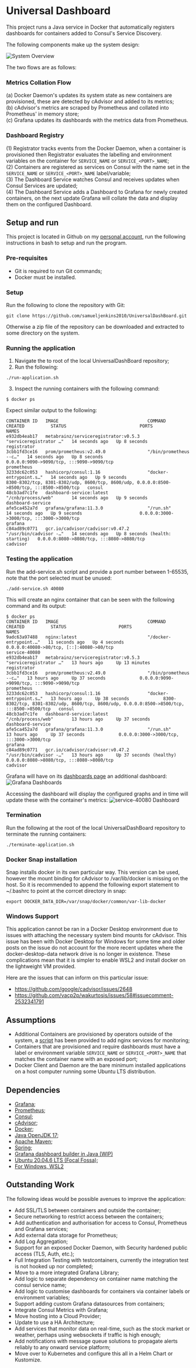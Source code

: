 # Universal Dashboard

This project runs a Java service in Docker that automatically registers dashboards for containers added to Consul's Service Discovery.

The following components make up the system design:

![System Overview](/Drawings/SystemOverview.PNG)

The two flows are as follows:

### Metrics Collation Flow
(a) Docker Daemon's updates its system state as new containers are provisioned, these are detected by cAdvisor and added to its metrics;  
(b) cAdvisor's metrics are scraped by Prometheus and collated into Prometheus' in memory store;  
(c) Grafana updates its dashboards with the metrics data from Prometheus.

### Dashboard Registry
(1) Registrator tracks events from the Docker Daemon, when a container is provisioned then Registrator evaluates the labelling and environment variables on the container for `SERVICE_NAME` or `SERVICE_<PORT>_NAME`;  
(2) Containers are registered as services on Consul with the name set in the `SERVICE_NAME` or `SERVICE_<PORT>_NAME` label/variable;  
(3) The Dashboard Service watches Consul and receives updates when Consul Services are updated;  
(4) The Dashboard Service adds a Dashboard to Grafana for newly created containers, on the next update Grafana will collate the data and display them on the configured Dashboard.

## Setup and run
This project is located in Github on my [personal account](https://github.com/samueljenkins2010/UniversalDashBoard), run the following instructions in bash to setup and run the program.

### Pre-requisites

- Git is required to run Git commands;
- Docker must be installed.

### Setup
Run the following to clone the repository with Git:
```shell
git clone https://github.com/samueljenkins2010/UniversalDashBoard.git
```
Otherwise a zip file of the repository can be downloaded and extracted to some directory on the system.

### Running the application
1. Navigate the to root of the local UniversalDashBoard repository;
2. Run the following:
```shell
./run-application.sh
```
3. Inspect the running containers with the following command:
```shell
$ docker ps
```
Expect similar output to the following:
```shell
CONTAINER ID   IMAGE                                  COMMAND                  CREATED          STATUS                            PORTS                                                                                         NAMES
e932db4eab17   metabrainz/serviceregistrator:v0.5.3   "serviceregistrator …"   14 seconds ago   Up 8 seconds                                                                                                                    registrator
3cbb1fd3ce16   prom/prometheus:v2.49.0                "/bin/prometheus --c…"   14 seconds ago   Up 8 seconds                      0.0.0.0:9090->9090/tcp, :::9090->9090/tcp                                                     prometheus
3233dc62c053   hashicorp/consul:1.16                  "docker-entrypoint.s…"   14 seconds ago   Up 9 seconds                      8300-8302/tcp, 8301-8302/udp, 8600/tcp, 8600/udp, 0.0.0.0:8500->8500/tcp, :::8500->8500/tcp   consul
48cb3ad7c1fe   dashboard-service:latest               "/cnb/process/web"       14 seconds ago   Up 9 seconds                                                                                                                    dashboard-service
afe5ca452a7d   grafana/grafana:11.3.0                 "/run.sh"                14 seconds ago   Up 9 seconds                      0.0.0.0:3000->3000/tcp, :::3000->3000/tcp                                                     grafana
c84ad89c0771   gcr.io/cadvisor/cadvisor:v0.47.2       "/usr/bin/cadvisor -…"   14 seconds ago   Up 8 seconds (health: starting)   0.0.0.0:8080->8080/tcp, :::8080->8080/tcp                                                     cadvisor
```

### Testing the application

Run the add-service.sh script and provide a port number between 1-65535, note that the port selected must be unused:
```shell
./add-service.sh 40080
```

This will create an nginx container that can be seen with the following command and its output:
```shell
$ docker ps
CONTAINER ID   IMAGE                                  COMMAND                  CREATED          STATUS                    PORTS                                                                                         NAMES
9adc63a97488   nginx:latest                           "/docker-entrypoint.…"   11 seconds ago   Up 4 seconds              0.0.0.0:40080->80/tcp, [::]:40080->80/tcp                                                     service-40080
e932db4eab17   metabrainz/serviceregistrator:v0.5.3   "serviceregistrator …"   13 hours ago     Up 13 minutes                                                                                                           registrator
3cbb1fd3ce16   prom/prometheus:v2.49.0                "/bin/prometheus --c…"   13 hours ago     Up 37 seconds             0.0.0.0:9090->9090/tcp, :::9090->9090/tcp                                                     prometheus
3233dc62c053   hashicorp/consul:1.16                  "docker-entrypoint.s…"   13 hours ago     Up 38 seconds             8300-8302/tcp, 8301-8302/udp, 8600/tcp, 8600/udp, 0.0.0.0:8500->8500/tcp, :::8500->8500/tcp   consul
48cb3ad7c1fe   dashboard-service:latest               "/cnb/process/web"       13 hours ago     Up 37 seconds                                                                                                           dashboard-service
afe5ca452a7d   grafana/grafana:11.3.0                 "/run.sh"                13 hours ago     Up 37 seconds             0.0.0.0:3000->3000/tcp, :::3000->3000/tcp                                                     grafana
c84ad89c0771   gcr.io/cadvisor/cadvisor:v0.47.2       "/usr/bin/cadvisor -…"   13 hours ago     Up 37 seconds (healthy)   0.0.0.0:8080->8080/tcp, :::8080->8080/tcp                                                     cadvisor
```

Grafana will have on its [dashboards page](http://localhost:3000/dashboards) an additional dashboard:
![Grafana Dashboards](Drawings/dashboards.PNG)

Accessing the dashboard will display the configured graphs and in time will update these with the container's metrics:
![service-40080 Dashboard](Drawings/40080-dashboard.PNG)

### Termination
Run the following at the root of the local UniversalDashBoard repository to terminate the running containers:
```shell
./terminate-application.sh
```

### Docker Snap installation

Snap installs docker in its own particular way. This version can be used, however the mount binding for cAdvisor to /var/lib/docker is missing on the host.
So it is recommended to append the following export statement to ~/.bashrc to point at the corrcet directory in snap:
```shell
export DOCKER_DATA_DIR=/var/snap/docker/common/var-lib-docker
```

### Windows Support

This application cannot be ran in a Docker Desktop environment due to issues with attaching the necessary system bind mounts for cAdvisor.
This issue has been with Docker Desktop for Windows for some time and older posts on the issue do not account for the more recent updates where the docker-desktop-data network drive is no longer in existence.
These complications mean that it is simpler to enable WSL2 and install docker on the lightweight VM provided.

Here are the issues that can inform on this particular issue:
- https://github.com/google/cadvisor/issues/2648
- https://github.com/vacp2p/wakurtosis/issues/58#issuecomment-2532341791

## Assumptions
- Additional Containers are provisioned by operators outside of the system, a [script](add-service.sh) has been provided to add nginx services for monitoring;
- Containers that are provisioned and require dashboards must have a label or environment variable `SERVICE_NAME` or `SERVICE_<PORT>_NAME` that matches the container name with an exposed port;
- Docker Client and Daemon are the bare minimum installed applications on a host computer running some Ubuntu LTS distribution.

## Dependencies

- [Grafana](https://grafana.com/grafana/);
- [Prometheus](https://prometheus.io/);
- [Consul](https://www.consul.io/);
- [cAdvisor](https://github.com/google/cadvisor?tab=readme-ov-file);
- [Docker](https://www.docker.com/);
- [Java OpenJDK 17](https://openjdk.org/);
- [Apache Maven](https://maven.apache.org/);
- [Spring](https://spring.io/);
- [Grafana dashboard builder in Java (WIP)](https://github.com/szmg/grafana-dashboard-generator-java/tree/master)
- [Ubuntu 20.04.6 LTS (Focal Fossa)](https://www.releases.ubuntu.com/focal/);
- [For Windows, WSL2](https://learn.microsoft.com/en-us/windows/wsl/about#what-is-wsl-2)

## Outstanding Work

The following ideas would be possible avenues to improve the application:

- Add SSL/TLS between containers and outside the container;
- Secure networking to restrict access between the containers;
- Add authentication and authorisation for access to Consul, Prometheus and Grafana services;
- Add external data storage for Prometheus;
- Add Log Aggregation;
- Support for an exposed Docker Daemon, with Security hardened public access (TLS, Auth, etc.);
- Full Integration Testing with testcontainers, currently the integration test is not hooked up nor completed;
- Move to a more integrated Grafana Library;
- Add logic to separate dependency on container name matching the consul service name;
- Add logic to customise dashboards for containers via container labels or environment variables;
- Support adding custom Grafana datasources from containers;
- Integrate Consul Metrics with Grafana;
- Move hosting into a Cloud Provider;
- Update to use a HA Architecture;
- Add services that monitor data on real-time, such as the stock market or weather, perhaps using websockets if traffic is high enough;
- Add notifications with message queue solutions to propagate alerts reliably to any onward service platform;
- Move over to Kubernetes and configure this all in a Helm Chart or Kustomize.
